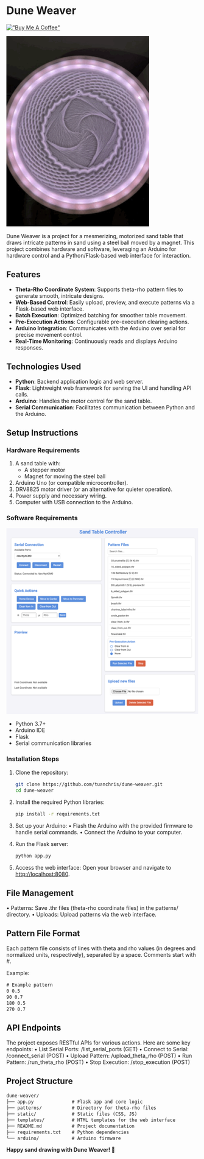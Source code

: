 # Dune Weaver

[!["Buy Me A Coffee"](https://www.buymeacoffee.com/assets/img/custom_images/orange_img.png)](https://buymeacoffee.com/tuanchris)

![Dune Weaver Gif](./static/IMG_7404.gif)

Dune Weaver is a project for a mesmerizing, motorized sand table that draws intricate patterns in sand using a steel ball moved by a magnet. This project combines hardware and software, leveraging an Arduino for hardware control and a Python/Flask-based web interface for interaction.

## Features

- **Theta-Rho Coordinate System**: Supports theta-rho pattern files to generate smooth, intricate designs.
- **Web-Based Control**: Easily upload, preview, and execute patterns via a Flask-based web interface.
- **Batch Execution**: Optimized batching for smoother table movement.
- **Pre-Execution Actions**: Configurable pre-execution clearing actions.
- **Arduino Integration**: Communicates with the Arduino over serial for precise movement control.
- **Real-Time Monitoring**: Continuously reads and displays Arduino responses.

## Technologies Used

- **Python**: Backend application logic and web server.
- **Flask**: Lightweight web framework for serving the UI and handling API calls.
- **Arduino**: Handles the motor control for the sand table.
- **Serial Communication**: Facilitates communication between Python and the Arduino.

## Setup Instructions

### Hardware Requirements

1. A sand table with:
   - A stepper motor
   - Magnet for moving the steel ball
2. Arduino Uno (or compatible microcontroller).
3. DRV8825 motor driver (or an alternative for quieter operation).
4. Power supply and necessary wiring.
5. Computer with USB connection to the Arduino.

### Software Requirements

![UI](./static/UI.png)

- Python 3.7+
- Arduino IDE
- Flask
- Serial communication libraries

### Installation Steps

1. Clone the repository:

   ```bash
   git clone https://github.com/tuanchris/dune-weaver.git
   cd dune-weaver
   ```

2. Install the required Python libraries:

    ```bash
    pip install -r requirements.txt
    ```

3. Set up your Arduino:
• Flash the Arduino with the provided firmware to handle serial commands.
• Connect the Arduino to your computer.
4. Run the Flask server:

    ```bash
    python app.py
    ```

5. Access the web interface:
Open your browser and navigate to <http://localhost:8080>.

## File Management

 • Patterns: Save .thr files (theta-rho coordinate files) in the patterns/ directory.
 • Uploads: Upload patterns via the web interface.

## Pattern File Format

Each pattern file consists of lines with theta and rho values (in degrees and normalized units, respectively), separated by a space. Comments start with #.

Example:

```
# Example pattern
0 0.5
90 0.7
180 0.5
270 0.7
```

## API Endpoints

The project exposes RESTful APIs for various actions. Here are some key endpoints:
 • List Serial Ports: /list_serial_ports (GET)
 • Connect to Serial: /connect_serial (POST)
 • Upload Pattern: /upload_theta_rho (POST)
 • Run Pattern: /run_theta_rho (POST)
 • Stop Execution: /stop_execution (POST)

## Project Structure

```
dune-weaver/
├── app.py              # Flask app and core logic
├── patterns/           # Directory for theta-rho files
├── static/             # Static files (CSS, JS)
├── templates/          # HTML templates for the web interface
├── README.md           # Project documentation
├── requirements.txt    # Python dependencies
└── arduino/            # Arduino firmware
```

**Happy sand drawing with Dune Weaver! 🌟**

